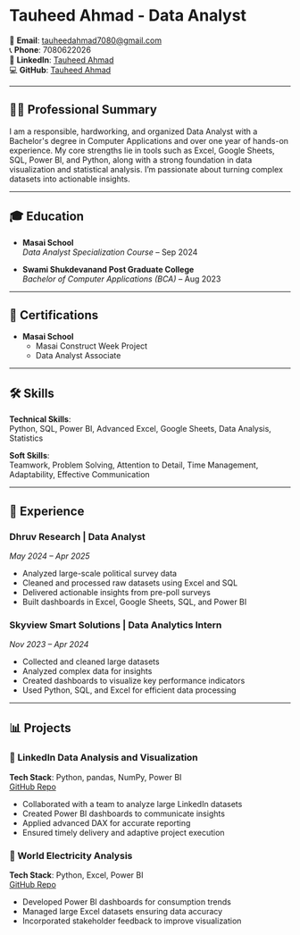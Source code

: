 # Tauheed Ahmad - Data Analyst

📧 **Email**: tauheedahmad7080@gmail.com  
📞 **Phone**: 7080622026  
🔗 **LinkedIn**: [Tauheed Ahmad](https://www.linkedin.com/in/tauheed-ahmad-bb7986263)  
💻 **GitHub**: [Tauheed Ahmad](https://github.com/anjanicoder/JobDashboard)

---

## 🧑‍💼 Professional Summary

I am a responsible, hardworking, and organized Data Analyst with a Bachelor's degree in Computer Applications and over one year of hands-on experience. My core strengths lie in tools such as Excel, Google Sheets, SQL, Power BI, and Python, along with a strong foundation in data visualization and statistical analysis. I’m passionate about turning complex datasets into actionable insights.

---

## 🎓 Education

- **Masai School**  
  *Data Analyst Specialization Course* – Sep 2024

- **Swami Shukdevanand Post Graduate College**  
  *Bachelor of Computer Applications (BCA)* – Aug 2023

---

## 📜 Certifications

- **Masai School**  
  - Masai Construct Week Project  
  - Data Analyst Associate  

---

## 🛠️ Skills

**Technical Skills**:  
Python, SQL, Power BI, Advanced Excel, Google Sheets, Data Analysis, Statistics

**Soft Skills**:  
Teamwork, Problem Solving, Attention to Detail, Time Management, Adaptability, Effective Communication

---

## 💼 Experience

### Dhruv Research | Data Analyst  
*May 2024 – Apr 2025*  
- Analyzed large-scale political survey data  
- Cleaned and processed raw datasets using Excel and SQL  
- Delivered actionable insights from pre-poll surveys  
- Built dashboards in Excel, Google Sheets, SQL, and Power BI  

### Skyview Smart Solutions | Data Analytics Intern  
*Nov 2023 – Apr 2024*  
- Collected and cleaned large datasets  
- Analyzed complex data for insights  
- Created dashboards to visualize key performance indicators  
- Used Python, SQL, and Excel for efficient data processing  

---

## 📊 Projects

### 🔹 LinkedIn Data Analysis and Visualization  
**Tech Stack**: Python, pandas, NumPy, Power BI  
[GitHub Repo](https://github.com/anjanicoder/JobDashboard)  
- Collaborated with a team to analyze large LinkedIn datasets  
- Created Power BI dashboards to communicate insights  
- Applied advanced DAX for accurate reporting  
- Ensured timely delivery and adaptive project execution  

### 🔹 World Electricity Analysis  
**Tech Stack**: Python, Excel, Power BI  
[GitHub Repo](https://github.com/hrugwedm/World-Electricity-Data-Analysis)  
- Developed Power BI dashboards for consumption trends  
- Managed large Excel datasets ensuring data accuracy  
- Incorporated stakeholder feedback to improve visualization  
